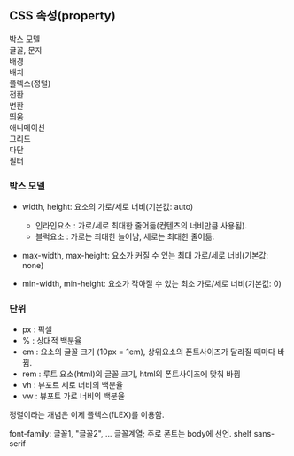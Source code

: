 ## CSS 속성(property)
박스 모델   
글꼴, 문자   
배경   
배치   
플렉스(정렬)   
전환   
변환   
띄움   
애니메이션   
그리드   
다단   
필터   

### 박스 모델
- width, height: 요소의 가로/세로 너비(기본값: auto)
  + 인라인요소 : 가로/세로 최대한 줄어듦(컨텐츠의 너비만큼 사용됨).
  + 블럭요소 : 가로는 최대한 늘어남, 세로는 최대한 줄어듦. 
     
- max-width, max-height: 요소가 커질 수 있는 최대 가로/세로 너비(기본값: none)
   
- min-width, min-height: 요소가 작아질 수 있는 최소 가로/세로 너비(기본값: 0)

### 단위
- px : 픽셀
- % : 상대적 백분율
- em : 요소의 글꼴 크기 (10px = 1em), 상위요소의 폰트사이즈가 달라질 때마다 바뀜.
- rem : 루트 요소(html)의 글꼴 크기, html의 폰트사이즈에 맞춰 바뀜
- vh : 뷰포트 세로 너비의 백분율
- vw : 뷰포트 가로 너비의 백분율

정렬이라는 개념은 이제 플렉스(fLEX)를 이용함.

font-family: 글꼴1, "글꼴2", ... 글꼴계열; 주로 폰트는 body에 선언.
shelf
sans-serif
 